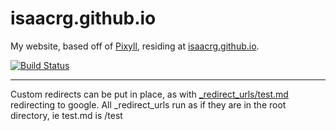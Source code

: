 # isaacrg.github.io


My website, based off of [Pixyll](https://github.com/johnotander/pixyll), residing at [isaacrg.github.io](http://isaacrg.github.io).

[![Build Status](https://travis-ci.org/isaacrg/isaacrg.github.io.svg?branch=master)](https://travis-ci.org/isaacrg/isaacrg.github.io)


---



Custom redirects can be put in place, as with [_redirect_urls/test.md](https://github.com/isaacrg/isaacrg.github.io/blob/master/_redirect_urls/test.md) redirecting to google. All _redirect_urls run as if they are in the root directory, ie test.md is /test
